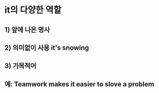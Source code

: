 # it의 다양한 역할
## 1) 앞에 나온 명사
## 2) 의미없이 사용 it's snowing
## 3) 가목적어
## 예: Teamwork makes it easier to slove a problem

